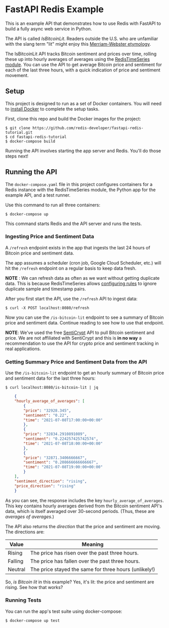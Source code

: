 # FastAPI Redis Example

This is an example API that demonstrates how to use Redis with FastAPI to build
a fully async web service in Python.

The API is called *IsBitcoinLit*. Readers outside the U.S. who are unfamiliar with
the slang term "lit" might enjoy this [Merriam-Webster
etymology](https://www.merriam-webster.com/words-at-play/lit-meaning-origin#:~:text=Lit%20has%20been%20used%20as,is%20%22exciting%20or%20excellent.%22).

The IsBitcoinLit API tracks Bitcoin sentiment and prices over time, rolling
these up into hourly averages of averages using the [RedisTimeSeries
module](https://oss.redislabs.com/redistimeseries/). You can use the API to get
average Bitcoin price and sentiment for each of the last three hours, with a
quick indication of price and sentiment movement.


## Setup

This project is designed to run as a set of Docker containers. You will need to
[install Docker](https://www.docker.com/) to complete the setup tasks.

First, clone this repo and build the Docker images for the project:

    $ git clone https://github.com/redis-developer/fastapi-redis-tutorial.git
    $ cd fastapi-redis-tutorial
    $ docker-compose build

Running the API involves starting the app server and Redis. You'll do those steps
next!


## Running the API

The `docker-compose.yaml` file in this project configures containers for a Redis
instance with the RedisTimeSeries module, the Python app for the example API,
and a test runner.

Use this command to run all three containers:

    $ docker-compose up

This command starts Redis and the API server and runs the tests.


### Ingesting Price and Sentiment Data

A `/refresh` endpoint exists in the app that ingests the last 24 hours of
Bitcoin price and sentiment data.

The app assumes a scheduler (cron job, Google Cloud Scheduler, etc.) will hit
the `/refresh` endpoint on a regular basis to keep data fresh.

**NOTE** : We can refresh data as often as we want without getting
duplicate data. This is because RedisTimeSeries allows [configuring
rules](https://oss.redislabs.com/redistimeseries/configuration/#duplicate_policy)
to ignore duplicate sample and timestamp pairs.

After you first start the API, use the `/refresh` API to ingest data:

    $ curl -X POST localhost:8080/refresh

Now you can use the `/is-bitcoin-lit` endpoint to see a summary of Bitcoin price
and sentiment data. Continue reading to see how to use that endpoint.

**NOTE**: We've used the free [SentiCrypt](https://senticrypt.com) API to pull
Bitcoin sentiment and price. We are not affiliated with SentiCrypt and this is **in no way**
a recommendation to use the API for crypto price and sentiment tracking in real applications.


### Getting Summary Price and Sentiment Data from the API

Use the `/is-bitcoin-lit` endpoint to get an hourly summary of Bitcoin price and
sentiment data for the last three hours:

    $ curl localhost:8080/is-bitcoin-lit | jq

```json
    {
    "hourly_average_of_averages": [
        {
        "price": "32928.345",
        "sentiment": "0.22",
        "time": "2021-07-08T17:00:00+00:00"
        },
        {
        "price": "32834.2910891089",
        "sentiment": "0.224257425742574",
        "time": "2021-07-08T18:00:00+00:00"
        },
        {
        "price": "32871.3406666667",
        "sentiment": "0.208666666666667",
        "time": "2021-07-08T19:00:00+00:00"
        }
    ],
    "sentiment_direction": "rising",
    "price_direction": "rising"
    }
```

As you can see, the response includes the key `hourly_average_of_averages`. This
key contains hourly averages derived from the Bitcoin sentiment API's data,
which is itself averaged over 30-second periods. (Thus, these are *averages of
averages*.)

The API also returns the *direction* that the price and sentiment are moving.
The directions are:

Value  | Meaning
---------|----------
Rising | The price has risen over the past three hours.
Falling | The price has fallen over the past three hours.
Neutral | The price stayed the same for three hours (unlikely!)

So, *is Bitcoin lit* in this example? Yes, it's lit: the price and sentiment are
rising. See how that works?


### Running Tests

You can run the app's test suite using docker-compose:

    $ docker-compose up test
